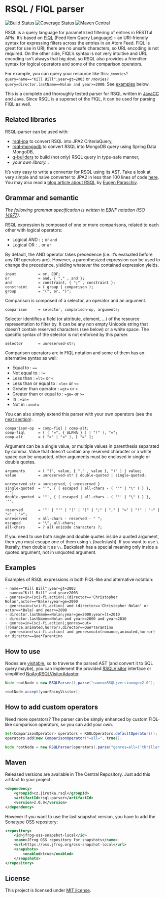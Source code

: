 RSQL / FIQL parser
==================
[![Build Status](https://travis-ci.org/jirutka/rsql-parser.svg)](https://travis-ci.org/jirutka/rsql-parser)
[![Coverage Status](https://img.shields.io/coveralls/jirutka/rsql-parser/master.svg)](https://coveralls.io/r/jirutka/rsql-parser?branch=master)
[![Maven Central](https://maven-badges.herokuapp.com/maven-central/cz.jirutka.rsql/rsql-parser/badge.svg)](https://maven-badges.herokuapp.com/maven-central/cz.jirutka.rsql/rsql-parser)

RSQL is a query language for parametrized filtering of entries in RESTful APIs. It’s based on
[FIQL](http://tools.ietf.org/html/draft-nottingham-atompub-fiql-00) (Feed Item Query Language) – an URI-friendly syntax
for expressing filters across the entries in an Atom Feed. FIQL is great for use in URI; there are no unsafe characters,
so URL encoding is not required. On the other side, FIQL’s syntax is not very intuitive and URL encoding isn’t always
that big deal, so RSQL also provides a friendlier syntax for logical operators and some of the comparison operators.

For example, you can query your resource like this: `/movies?query=name=="Kill Bill";year=gt=2003` or
`/movies?query=director.lastName==Nolan and year>=2000`. See [examples](#examples) below.

This is a complete and thoroughly tested parser for RSQL written in [JavaCC](http://javacc.java.net/) and Java. Since
RSQL is a superset of the FIQL, it can be used for parsing FIQL as well.


Related libraries
-----------------

RSQL-parser can be used with:

* [rsql-jpa](https://github.com/tennaito/rsql-jpa) to convert RSQL into JPA2 CriteriaQuery,
* [rsql-mongodb](https://github.com/RutledgePaulV/rsql-mongodb) to convert RSQL into MongoDB query using Spring Data MongoDB,
* [q-builders](https://github.com/RutledgePaulV/q-builders) to build (not only) RSQL query in type-safe manner,
* _your own library…_

It’s very easy to write a converter for RSQL using its AST. Take a look at very simple and naive converter to JPA2 in
less than 100 lines of code [here](https://gist.github.com/jirutka/42a0f9bfea280b3c5dca). You may also read a [blog
article about RSQL](http://www.baeldung.com/rest-api-search-language-rsql-fiql) by
[Eugen Paraschiv](https://github.com/eugenp).


Grammar and semantic
--------------------
_The following grammar specification is written in EBNF notation ([ISO 14977])._

RSQL expression is composed of one or more comparisons, related to each other with logical operators:

* Logical AND : `;` or ` and `
* Logical OR : `,` or ` or `

By default, the AND operator takes precedence (i.e. it’s evaluated before any OR operators are). However, a
parenthesized expression can be used to change the precedence, yielding whatever the contained expression yields.

    input          = or, EOF;
    or             = and, { "," , and };
    and            = constraint, { ";" , constraint };
    constraint     = ( group | comparison );
    group          = "(", or, ")";

Comparison is composed of a selector, an operator and an argument.

    comparison     = selector, comparison-op, arguments;

Selector identifies a field (or attribute, element, …) of the resource representation to filter by. It can be any non
empty Unicode string that doesn’t contain reserved characters (see below) or a white space. The specific syntax of the
selector is not enforced by this parser.

    selector       = unreserved-str;

Comparison operators are in FIQL notation and some of them has an alternative syntax as well:

* Equal to : `==`
* Not equal to : `!=`
* Less than : `=lt=` or `<`
* Less than or equal to : `=le=` or `<=`
* Greater than operator : `=gt=` or `>`
* Greater than or equal to : `=ge=` or `>=`
* In : `=in=`
* Not in : `=out=`

You can also simply extend this parser with your own operators (see the [next section](#how-to-add-custom-operators)).

    comparison-op  = comp-fiql | comp-alt;
    comp-fiql      = ( ( "=", { ALPHA } ) | "!" ), "=";
    comp-alt       = ( ">" | "<" ), [ "=" ];

Argument can be a single value, or multiple values in parenthesis separated by comma. Value that doesn’t contain any
reserved character or a white space can be unquoted, other arguments must be enclosed in single or double quotes.

    arguments      = ( "(", value, { "," , value }, ")" ) | value;
    value          = unreserved-str | double-quoted | single-quoted;

    unreserved-str = unreserved, { unreserved }
    single-quoted  = "'", { ( escaped | all-chars - ( "'" | "\" ) ) }, "'";
    double-quoted  = '"', { ( escaped | all-chars - ( '"' | "\" ) ) }, '"';

    reserved       = '"' | "'" | "(" | ")" | ";" | "," | "=" | "!" | "~" | "<" | ">";
    unreserved     = all-chars - reserved - " ";
    escaped        = "\", all-chars;
    all-chars      = ? all unicode characters ?;

If you need to use both single and double quotes inside a quoted argument, then you must escape one of them using `\`
(backslash). If you want to use `\` literally, then double it as `\\`. Backslash has a special meaning only inside
a quoted argument, not in unquoted argument.


Examples
--------

Examples of RSQL expressions in both FIQL-like and alternative notation:

    - name=="Kill Bill";year=gt=2003
    - name=="Kill Bill" and year>2003
    - genres=in=(sci-fi,action);(director=='Christopher Nolan',actor==*Bale);year=ge=2000
    - genres=in=(sci-fi,action) and (director=='Christopher Nolan' or actor==*Bale) and year>=2000
    - director.lastName==Nolan;year=ge=2000;year=lt=2010
    - director.lastName==Nolan and year>=2000 and year<2010
    - genres=in=(sci-fi,action);genres=out=(romance,animated,horror),director==Que*Tarantino
    - genres=in=(sci-fi,action) and genres=out=(romance,animated,horror) or director==Que*Tarantino


How to use
----------

Nodes are [visitable](http://en.wikipedia.org/wiki/Visitor_pattern), so to traverse the parsed AST (and convert it to
SQL query maybe), you can implement the provided [RSQLVisitor] interface or simplified [NoArgRSQLVisitorAdapter].

```java
Node rootNode = new RSQLParser().parse("name==RSQL;version=ge=2.0");

rootNode.accept(yourShinyVisitor);
```


How to add custom operators
---------------------------

Need more operators? The parser can be simply enhanced by custom FIQL-like comparison operators,
so you can add your own.

```java
Set<ComparisonOperator> operators = RSQLOperators.defaultOperators();
operators.add(new ComparisonOperator("=all=", true));

Node rootNode = new RSQLParser(operators).parse("genres=all=('thriller','sci-fi')");
```

Maven
-----

Released versions are available in The Central Repository. Just add this artifact to your project:

```xml
<dependency>
    <groupId>cz.jirutka.rsql</groupId>
    <artifactId>rsql-parser</artifactId>
    <version>2.0.0</version>
</dependency>
```

However if you want to use the last snapshot version, you have to add the Sonatype OSS repository:

```xml
<repository>
    <id>jfrog-oss-snapshot-local</id>
    <name>JFrog OSS repository for snapshots</name>
    <url>https://oss.jfrog.org/oss-snapshot-local</url>
    <snapshots>
        <enabled>true</enabled>
    </snapshots>
</repository>
```


License
-------

This project is licensed under [MIT license](http://opensource.org/licenses/MIT).


[ISO 14977]: http://www.cl.cam.ac.uk/~mgk25/iso-14977.pdf
[ComparisonNode]: src/main/java/cz/jirutka/rsql/parser/ast/ComparisonNode.java
[RSQLVisitor]: src/main/java/cz/jirutka/rsql/parser/ast/RSQLVisitor.java
[NoArgRSQLVisitorAdapter]: src/main/java/cz/jirutka/rsql/parser/ast/NoArgRSQLVisitorAdapter.java
